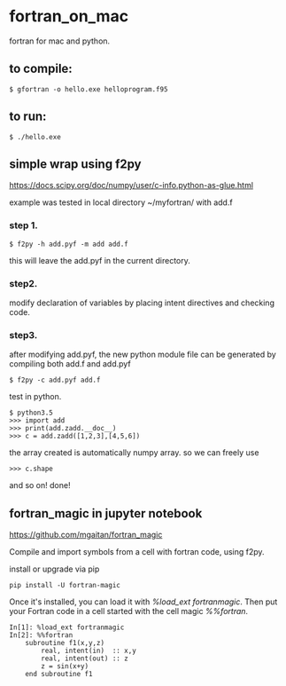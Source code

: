 # fortran_on_mac
fortran for mac and python.

## to compile:

	$ gfortran -o hello.exe helloprogram.f95
	
## to run:

	$ ./hello.exe
	
	
## simple wrap using f2py

https://docs.scipy.org/doc/numpy/user/c-info.python-as-glue.html

example was tested in local directory ~/myfortran/ with add.f
	
### step 1.
	
	$ f2py -h add.pyf -m add add.f
this will leave the add.pyf in the current directory.
	
### step2.
modify declaration of variables by placing intent directives and checking code.
	
### step3.
after modifying add.pyf, the new python module file can be generated by compiling both add.f and add.pyf
	
	$ f2py -c add.pyf add.f
	
	
test in python.
	
	$ python3.5
	>>> import add
	>>> print(add.zadd.__doc__)
	>>> c = add.zadd([1,2,3],[4,5,6])
	
the array created is automatically numpy array.
so we can freely use 
	
	>>> c.shape
and so on!
done!

## fortran_magic in jupyter notebook

https://github.com/mgaitan/fortran_magic

Compile and import symbols from a cell with fortran code, using f2py.

install or upgrade via pip

	pip install -U fortran-magic
	
Once it's installed, you can load it with *%load_ext fortranmagic*. Then put your Fortran code in a cell started with the cell magic *%%fortran*. 

	In[1]: %load_ext fortranmagic
	In[2]: %%fortran
		subroutine f1(x,y,z)
			real, intent(in)  :: x,y
			real, intent(out) :: z
			z = sin(x+y)
		end subroutine f1
